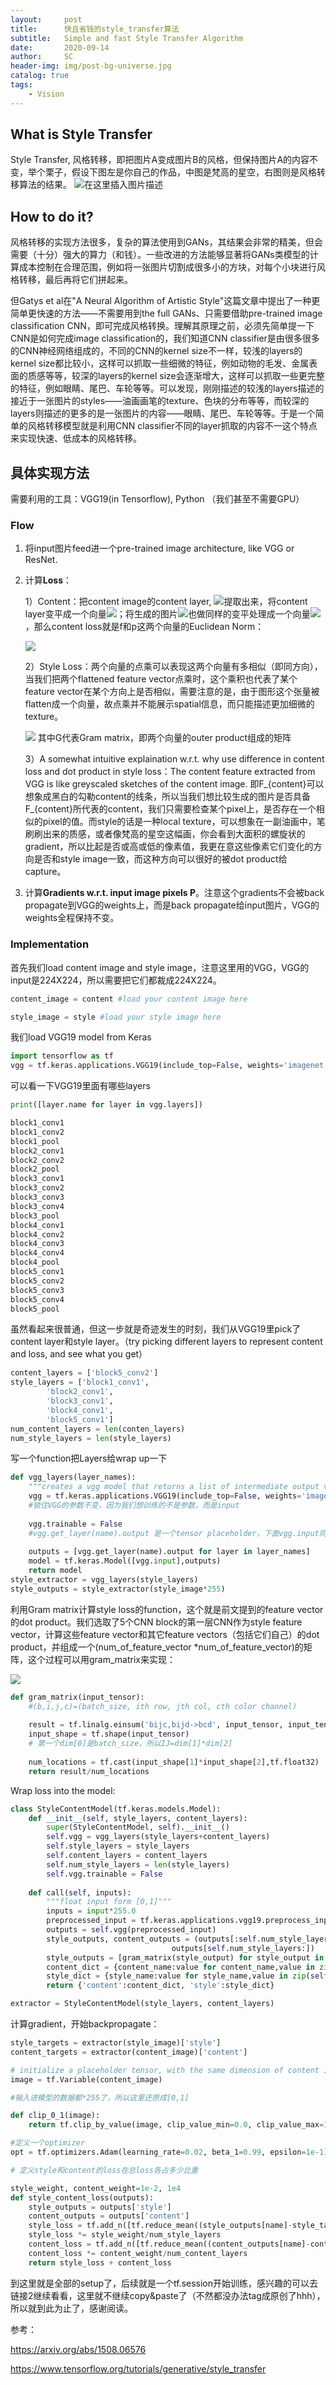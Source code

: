 ```yaml
---
layout:     post
title:      快且省钱的style_transfer算法
subtitle:   Simple and fast Style Transfer Algorithm
date:       2020-09-14
author:     SC
header-img: img/post-bg-universe.jpg
catalog: true
tags:
    - Vision
---
```


## What is Style Transfer

Style Transfer, 风格转移，即把图片A变成图片B的风格，但保持图片A的内容不变，举个栗子，假设下图左是你自己的作品，中图是梵高的星空，右图则是风格转移算法的结果。
![在这里插入图片描述](https://img-blog.csdnimg.cn/20200913123707105.jpeg?x-oss-process=image/watermark,type_ZmFuZ3poZW5naGVpdGk,shadow_10,text_aHR0cHM6Ly9ibG9nLmNzZG4ubmV0L3NjcmlwdGVkZHJlYW1z,size_16,color_FFFFFF,t_70#pic_center)

## How to do it?

风格转移的实现方法很多，复杂的算法使用到GANs，其结果会非常的精美，但会需要（十分）强大的算力（和钱）。一些改进的方法能够显著将GANs类模型的计算成本控制在合理范围，例如将一张图片切割成很多小的方块，对每个小块进行风格转移，最后再将它们拼起来。

但Gatys et al在"A Neural Algorithm of Artistic Style"这篇文章中提出了一种更简单更快速的方法——不需要用到the full GANs、只需要借助pre-trained image classification CNN，即可完成风格转换。理解其原理之前，必须先简单提一下CNN是如何完成image classification的，我们知道CNN classifier是由很多很多的CNN神经网络组成的，不同的CNN的kernel size不一样，较浅的layers的kernel size都比较小，这样可以抓取一些细微的特征，例如动物的毛发、金属表面的质感等等，较深的layers的kernel size会逐渐增大，这样可以抓取一些更完整的特征，例如眼睛、尾巴、车轮等等。可以发现，刚刚描述的较浅的layers描述的接近于一张图片的styles——油画画笔的texture、色块的分布等等，而较深的layers则描述的更多的是一张图片的内容——眼睛、尾巴、车轮等等。于是一个简单的风格转移模型就是利用CNN classifier不同的layer抓取的内容不一这个特点来实现快速、低成本的风格转移。

## 具体实现方法
需要利用的工具：VGG19(in Tensorflow), Python
（我们甚至不需要GPU）

### Flow
1. 将input图片feed进一个pre-trained image architecture, like VGG or ResNet.
2. 计算**Loss**：

	1）Content：把content image的content layer, <img src="https://render.githubusercontent.com/render/math?math=F^{l} \in \mathcal{R}^{m ,n}">提取出来，将content layer变平成一个向量<img src="https://render.githubusercontent.com/render/math?math=\mathbf{f}^{l} \in \mathcal{R}^{m*n,1}">；将生成的图片<img src="https://render.githubusercontent.com/render/math?math=P^{l} \in \mathcal{R}^{m ,n}">也做同样的变平处理成一个向量<img src="https://render.githubusercontent.com/render/math?math=$\mathbf{p}^{l} \in \mathcal{R}^{m*n,1}">，那么content loss就是f和p这两个向量的Euclidean Norm：
	
	<img src="https://render.githubusercontent.com/render/math?math=L_{content}(\mathbf{p},\mathbf{f},l)=\frac{1}{2}\sum_{i,j}(F_{i,j}^l-P_{i,j}^l)^2">
	
	2）Style Loss：两个向量的点乘可以表现这两个向量有多相似（即同方向），当我们把两个flattened feature vector点乘时，这个乘积也代表了某个feature vector在某个方向上是否相似，需要注意的是，由于图形这个张量被flatten成一个向量，故点乘并不能展示spatial信息，而只能描述更加细微的texture。
	
	<img src="https://render.githubusercontent.com/render/math?math=L_{style}=G^l_{i,j}=\sum_k F^l_{i,k}F^l_{j,k}">
	其中G代表Gram matrix，即两个向量的outer product组成的矩阵
	
	3）A somewhat intuitive explaination w.r.t. why use difference in content loss and dot product in style loss：The content feature extracted from VGG is like greyscaled sketches of the content image. 即F_{content}可以想象成黑白的勾勒content的线条，所以当我们想比较生成的图片是否具备F_{content}所代表的content，我们只需要检查某个pixel上，是否存在一个相似的pixel的值。而style的话是一种local texture，可以想象在一副油画中，笔刷刷出来的质感，或者像梵高的星空这幅画，你会看到大面积的螺旋状的gradient，所以比起是否或高或低的像素值，我更在意这些像素它们变化的方向是否和style image一致，而这种方向可以很好的被dot product给capture。
	
3. 计算**Gradients w.r.t. input image pixels P**。注意这个gradients不会被back propagate到VGG的weights上，而是back propagate给input图片，VGG的weights全程保持不变。

### Implementation
首先我们load content image and style image，注意这里用的VGG，VGG的input是224X224，所以需要把它们都裁成224X224。
```python
content_image = content #load your content image here

style_image = style #load your style image here
```

我们load VGG19 model from Keras
```python
import tensorflow as tf
vgg = tf.keras.applications.VGG19(include_top=False, weights='imagenet')
```
可以看一下VGG19里面有哪些layers
```python
print([layer.name for layer in vgg.layers])

block1_conv1
block1_conv2
block1_pool
block2_conv1
block2_conv2
block2_pool
block3_conv1
block3_conv2
block3_conv3
block3_conv4
block3_pool
block4_conv1
block4_conv2
block4_conv3
block4_conv4
block4_pool
block5_conv1
block5_conv2
block5_conv3
block5_conv4
block5_pool
```
虽然看起来很普通，但这一步就是奇迹发生的时刻，我们从VGG19里pick了content layer和style layer。（try picking different layers to represent content and loss, and see what you get）
```python
content_layers = ['block5_conv2']
style_layers = ['block1_conv1',
		'block2_conv1',
		'block3_conv1',
		'block4_conv1',
		'block5_conv1']
num_content_layers = len(conten_layers)
num_style_layers = len(style_layers)
```
写一个function把Layers给wrap up一下
```python
def vgg_layers(layer_names):
	"""creates a vgg model that returns a list of intermediate output values"""
	vgg = tf.keras.applications.VGG19(include_top=False, weights='imagenet')
	#锁住VGG的参数不变，因为我们想训练的不是参数，而是input
	
	vgg.trainable = False 
	#vgg.get_layer(name).output 是一个tensor placeholder，下面vgg.input同理，因为VGG19的input必须是224X224，所以vgg.input也是这个size的tensor placeholder
	
	outputs = [vgg.get_layer(name).output for layer in layer_names] 
	model = tf.keras.Model([vgg.input],outputs)
	return model
style_extractor = vgg_layers(style_layers)
style_outputs = style_extractor(style_image*255)
```
利用Gram matrix计算style loss的function，这个就是前文提到的feature vector的dot product。我们选取了5个CNN block的第一层CNN作为style feature vector，计算这些feature vector和其它feature vectors（包括它们自己）的dot product，并组成一个(num_of_feature_vector *num_of_feature_vector)的矩阵，这个过程可以用gram_matrix来实现：

<img src="https://render.githubusercontent.com/render/math?math=G^l_{cd}=\frac{\sum_{ij}F^l_{ijc}(x)F^l_{ijd}(x)}{IJ}">

```python
def gram_matrix(input_tensor):
	#(b,i,j,c)=(batch_size, ith row, jth col, cth color channel)
	
	result = tf.linalg.einsum('bijc,bijd->bcd', input_tensor, input_tensor)
	input_shape = tf.shape(input_tensor)
	# 第一个dim[0]是batch_size，所以IJ=dim[1]*dim[2]
	
	num_locations = tf.cast(input_shape[1]*input_shape[2],tf.float32)
	return result/num_locations
```

Wrap loss into the model:

```python
class StyleContentModel(tf.keras.models.Model):
	def __init__(self, style_layers, content_layers):
		super(StyleContentModel, self).__init__()
		self.vgg = vgg_layers(style_layers+content_layers)
		self.style_layers = style_layers
		self.content_layers = content_layers
		self.num_style_layers = len(style_layers)
		self.vgg.trainable = False
	
	def call(self, inputs):
		"""float input form [0,1]"""
		inputs = input*255.0
		preprocessed_input = tf.keras.applications.vgg19.preprocess_input(inputs)
		outputs = self.vgg(preprocessed_input)
		style_outputs, content_outputs = (outputs[:self.num_style_layers],
									outputs[self.num_style_layers:])
		style_outputs = [gram_matrix(style_output) for style_output in style_outputs]
		content_dict = {content_name:value for content_name,value in zip(self.content_layers, content_outputs)}
		style_dict = {style_name:value for style_name,value in zip(self.style_layers, style_outputs)}
		return {'content':content_dict, 'style':style_dict}

extractor = StyleContentModel(style_layers, content_layers)
```
计算gradient，开始backpropagate：
```python
style_targets = extractor(style_image)['style']
content_targets = extractor(content_image)['content']

# initialize a placeholder tensor, with the same dimension of content image
image = tf.Variable(content_image)

#输入进模型的数据都*255了，所以这里还原成[0,1]

def clip_0_1(image):
	return tf.clip_by_value(image, clip_value_min=0.0, clip_value_max=1.0)

#定义一个optimizer
opt = tf.optimizers.Adam(learning_rate=0.02, beta_1=0.99, epsilon=1e-1)

# 定义style和content的loss在总loss各占多少比重

style_weight, content_weight=1e-2, 1e4
def style_content_loss(outputs):
	style_outputs = outputs['style']
	content_outputs = outputs['content']
	style_loss = tf.add_n([tf.reduce_mean((style_outputs[name]-style_targets[name])**2) for name in style_outputs.keys()])
	style_loss *= style_weight/num_style_layers
	content_loss = tf.add_n([tf.reduce_mean((content_outputs[name]-content_targets[name])**2) for name in content_outputs.keys()])
	content_loss *= content_weight/num_content_layers
	return style_loss + content_loss
```
到这里就是全部的setup了，后续就是一个tf.session开始训练，感兴趣的可以去链接2继续看看，这里就不继续copy&paste了（不然都没办法tag成原创了hhh），所以就到此为止了，感谢阅读。


参考：

https://arxiv.org/abs/1508.06576

https://www.tensorflow.org/tutorials/generative/style_transfer
